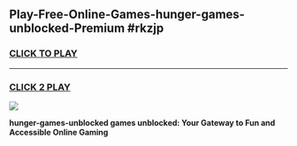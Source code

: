 
## Play-Free-Online-Games-hunger-games-unblocked-Premium #rkzjp
<h3>
<a href="https://premium.freeplayer.one?title=hunger-games-unblocked&ref=8M">CLICK TO PLAY</a></h3>
<hr>

<h3>
<a href="https://premium.freeplayer.one?title=hunger-games-unblocked&ref=8M">CLICK 2 PLAY</a>
  
</h3>

<a href="https://premium.freeplayer.one?title=hunger-games-unblocked&ref=8M"><img src="https://clearcache.store/games.png"></a>


**hunger-games-unblocked games unblocked: Your Gateway to Fun and Accessible Online Gaming**
